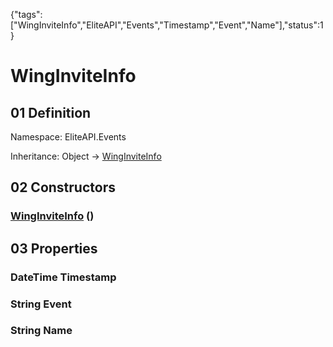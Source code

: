 {"tags":["WingInviteInfo","EliteAPI","Events","Timestamp","Event","Name"],"status":1}

# WingInviteInfo

## 01 Definition

Namespace: <span class='code'>EliteAPI.Events</span>

Inheritance: <span class='code'>Object</span> → <span class='code'>[WingInviteInfo](../../EliteAPI/Events/WingInviteInfo.html)</span>

## 02 Constructors

### <span class='code'>[WingInviteInfo](../../EliteAPI/Events/WingInviteInfo.html)</span> ()

## 03 Properties

### <span class='code'>DateTime</span> Timestamp

### <span class='code'>String</span> Event

### <span class='code'>String</span> Name

